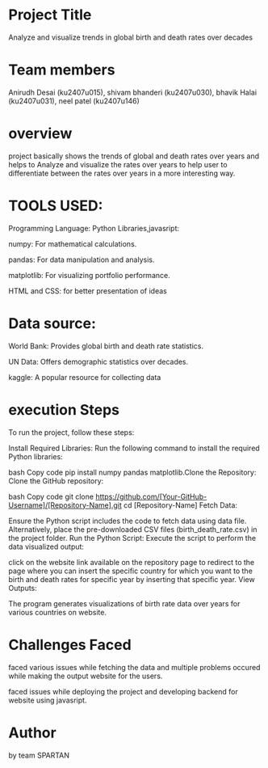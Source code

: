 
# Project Title

Analyze and visualize trends in global birth and death rates over decades

# Team members

Anirudh Desai (ku2407u015),
shivam bhanderi (ku2407u030),
bhavik Halai (ku2407u031),
neel patel (ku2407u146)

# overview

project basically shows the trends of global and death rates over years and helps to Analyze and visualize the rates over years to help user to differentiate between the rates over years in a more interesting way.

# TOOLS USED:
Programming Language: Python Libraries,javasript:

numpy: For mathematical calculations.

pandas: For data manipulation and analysis.

matplotlib: For visualizing portfolio performance.

HTML and CSS: for better presentation of ideas

# Data source:

World Bank: Provides global birth and death rate statistics.

UN Data: Offers demographic statistics over decades.

kaggle: A popular resource for collecting data

# execution Steps
To run the project, follow these steps:

Install Required Libraries: Run the following command to install the required Python libraries:

bash Copy code pip install numpy pandas matplotlib.Clone the Repository: Clone the GitHub repository:

bash Copy code git clone https://github.com/[Your-GitHub-Username]/[Repository-Name].git cd [Repository-Name] Fetch Data:

Ensure the Python script includes the code to fetch data using data file. Alternatively, place the pre-downloaded CSV files (birth_death_rate.csv) in the project folder. Run the Python Script: Execute the script to perform the data visualized output:

click on the website link available on the repository page to redirect to the page where you can insert the specific country for which you want to the birth and death rates for specific year by inserting that specific year.
View Outputs:

The program generates visualizations of birth rate data over years for various countries on website.

# Challenges Faced

faced various issues while fetching the data and multiple problems occured while making the output website for the users.

faced issues while deploying the project and developing backend for website using javasript.

# Author 

by team SPARTAN
